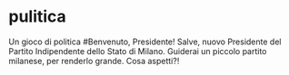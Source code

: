# pulitica
Un gioco di politica
#Benvenuto, Presidente!
Salve, nuovo Presidente del Partito Indipendente dello Stato di Milano. Guiderai un piccolo partito milanese, per renderlo grande. Cosa aspetti?!
